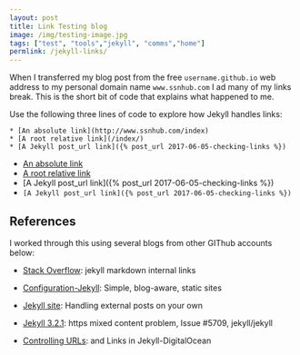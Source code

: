 ```yaml
---
layout: post
title: Link Testing blog
image: /img/testing-image.jpg
tags: ["test", "tools","jekyll", "comms","home"]
permlink: /jekyll-links/
---
```


When I transferred my blog post from the free `username.github.io` web address to my personal domain name `www.ssnhub.com` I ad many of my links break. This is the short bit of code that explains what happened to me.

Use the following three lines of code to explore how Jekyll handles links:

```{r }
* [An absolute link](http://www.ssnhub.com/index)
* [A root relative link](/index/)
* [A Jekyll post_url link]({% post_url 2017-06-05-checking-links %})
```

* [An absolute link](http://www.ssnhub.com/index)
* [A root relative link](/index/)
* [A Jekyll post_url link]({% post_url 2017-06-05-checking-links %})
* `[A Jekyll post_url link]({% post_url 2017-06-05-checking-links %})`

## References

I worked through this using several blogs from other GIThub accounts below:

- [Stack Overflow](https://stackoverflow.com/questions/4629675/jekyll-markdown-internal-links): jekyll markdown internal links

- [Configuration-Jekyll](https://jekyllrb.com/docs/configuration/): Simple, blog-aware, static sites

- [Jekyll site](https://www.chenhuijing.com/blog/handling-articles-on-external-sites/): Handling external posts on your own 

- [Jekyll 3.2.1](https://github.com/jekyll/jekyll/issues/5709): https mixed content problem, Issue #5709, jekyll/jekyll
- [Controlling URLs](https://www.digitalocean.com/community/tutorials/controlling-urls-and-links-in-jekyll): and Links in Jekyll-DigitalOcean
